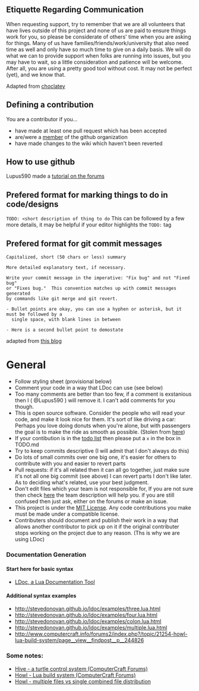 ## Etiquette Regarding Communication
When requesting support, try to remember that we are all volunteers that have lives outside of this project and none of us are paid to ensure things work for you, so please be considerate of others' time when you are asking for things. Many of us have families/friends/work/university that also need time as well and only have so much time to give on a daily basis. We will do what we can to provide support when folks are running into issues, but you may have to wait, so a little consideration and patience will be welcome. After all, you are using a pretty good tool without cost. It may not be perfect (yet), and we know that.

Adapted from [choclatey](https://github.com/chocolatey/choco#etiquette-regarding-communication)

## Defining a contribution
You are a contributor if you...
* have made at least one pull request which has been accepted
* are/were a [member](https://github.com/orgs/CC-Hive/people) of the github organization
* have made changes to the wiki which haven't been reverted

## How to use github
Lupus590 made a [tutorial on the forums](http://www.computercraft.info/forums2/index.php?/topic/26002-)

## Prefered format for marking things to do in code/designs
`TODO: <short description of thing to do` This can be followed by a few more details, it may be helpful if your editor highlights the `TODO:` tag

## Prefered format for git commit messages
```
Capitalized, short (50 chars or less) summary

More detailed explanatory text, if necessary.

Write your commit message in the imperative: "Fix bug" and not "Fixed bug"
or "Fixes bug."  This convention matches up with commit messages generated
by commands like git merge and git revert.

- Bullet points are okay, you can use a hyphen or asterisk, but it must be followed by a
  single space, with blank lines in between

- Here is a second bullet point to demostate
```
adapted from [this blog](http://tbaggery.com/2008/04/19/a-note-about-git-commit-messages.html)

# General
* Follow styling sheet (provisional below)
* Comment your code in a way that LDoc can use (see below)
* Too many comments are better than too few, if a comment is exstanious then I ( @Lupus590 ) will remove it. I can't add comments for you though.
* This is open source software. Consider the people who will read your code, and make it look nice for them. It's sort of like driving a car: Perhaps you love doing donuts when you're alone, but with passengers the goal is to make the ride as smooth as possible. (Stolen from [here](https://github.com/opengovernment/opengovernment/blob/master/CONTRIBUTING.md))
* If your contibution is in the [todo list](https://github.com/CC-Hive/Main/blob/master/TODO.md) then please put a `x` in the box in TODO.md
* Try to keep commits descriptive (I will admit that I don't always do this)
* Do lots of small commits over one big one, it's easier for others to contribute with you and easier to revert parts
* Pull requests: if it's all related then it can all go together, just make sure it's not all one big commit (see above) I can revert parts I don't like later. As to deciding what's related, use your best judgment.
* Don't edit files which your team is not responsible for, If you are not sure then check [here](https://github.com/orgs/CC-Hive/teams) the team description will help you. if you are still confused then just ask, either on the forums or make an issue.
* This project is under the [MIT License](https://github.com/CC-Hive/Main/blob/master/LICENSE.txt). Any code contributions you make must be made under a compatible license.
* Contributers should document and publish their work in a way that allows another contributor to pick up on it if the original contributer stops working on the project due to any reason. (Ths is why we are using LDoc)

### Documentation Generation

#### Start here for basic syntax
 * [LDoc, a Lua Documentation Tool](http://stevedonovan.github.io/ldoc/manual/doc.md.html)

#### Additional syntax examples
 * http://stevedonovan.github.io/ldoc/examples/three.lua.html
 * http://stevedonovan.github.io/ldoc/examples/four.lua.html
 * http://stevedonovan.github.io/ldoc/examples/colon.lua.html
 * http://stevedonovan.github.io/ldoc/examples/multiple.lua.html
 * http://www.computercraft.info/forums2/index.php?/topic/21254-howl-lua-build-system/page__view__findpost__p__244826

### Some notes:
 * [Hive - a turtle control system (ComputerCraft Forums)](http://www.computercraft.info/forums2/index.php?/topic/22421-wip-mit-hive-a-turtle-control-system)
 * [Howl - Lua build system (ComputerCraft Forums)](http://www.computercraft.info/forums2/index.php?/topic/21254-howl-lua-build-system/)
 * [Howl - multiple files vs single combined file distribution](http://www.computercraft.info/forums2/index.php?/topic/24639-howl-multiple-files-vs-single-combined-file-distribution/)
